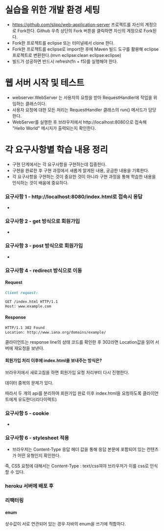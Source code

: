# 실습을 위한 개발 환경 세팅
* https://github.com/slipp/web-application-server 프로젝트를 자신의 계정으로 Fork한다. Github 우측 상단의 Fork 버튼을 클릭하면 자신의 계정으로 Fork된다.
* Fork한 프로젝트를 eclipse 또는 터미널에서 clone 한다.
* Fork한 프로젝트를 eclipse로 import한 후에 Maven 빌드 도구를 활용해 eclipse 프로젝트로 변환한다.(mvn eclipse:clean eclipse:eclipse)
* 빌드가 성공하면 반드시 refresh(fn + f5)를 실행해야 한다.

# 웹 서버 시작 및 테스트
* webserver.WebServer 는 사용자의 요청을 받아 RequestHandler에 작업을 위임하는 클래스이다.
* 사용자 요청에 대한 모든 처리는 RequestHandler 클래스의 run() 메서드가 담당한다.
* WebServer를 실행한 후 브라우저에서 http://localhost:8080으로 접속해 "Hello World" 메시지가 출력되는지 확인한다.

# 각 요구사항별 학습 내용 정리
* 구현 단계에서는 각 요구사항을 구현하는데 집중한다. 
* 구현을 완료한 후 구현 과정에서 새롭게 알게된 내용, 궁금한 내용을 기록한다.
* 각 요구사항을 구현하는 것이 중요한 것이 아니라 구현 과정을 통해 학습한 내용을 인식하는 것이 배움에 중요하다. 

### 요구사항 1 - http://localhost:8080/index.html로 접속시 응답
* 

### 요구사항 2 - get 방식으로 회원가입
* 

### 요구사항 3 - post 방식으로 회원가입
* 

### 요구사항 4 - redirect 방식으로 이동
#### Request
```markdown
Client request:

GET /index.html HTTP/1.1
Host: www.example.com
```

#### Response
```markdown
HTTP/1.1 302 Found
Location: http://www.iana.org/domains/example/
```

클라이언트는 response line의 상태 코드를 확인한 후 302라면 Location값을 읽어 서버에 재요청을 보낸다.


#### 회원가입 처리 이후에 index.html을 보내주는 방식은?
브라우저에서 새로고침을 하면 회원가입 요청 처리부터 다시 진행한다.

데이터 중복의 문제가 있다.

따라서 두 개의 api를 분리하여 회원가입 완료 이후 index.html을 요청하도록 클라이언트에게 유도한다(리다이렉트)

### 요구사항 5 - cookie
* 

### 요구사항 6 - stylesheet 적용
* 브라우저는 Content-Type 응답 헤더 값을 통해 응답 본문에 포함되어 있는 컨텐츠가 어떤 유형인지 확인한다.

즉, CSS 요청에 대해서는 Content-Type : text/css여야 브라우저가 이를 css로 인식할 수 있다.

### heroku 서버에 배포 후


### 리팩터링

#### enum
상수값이 서로 연관되어 있는 경우 자바의 enum을 쓰기에 적합하다.